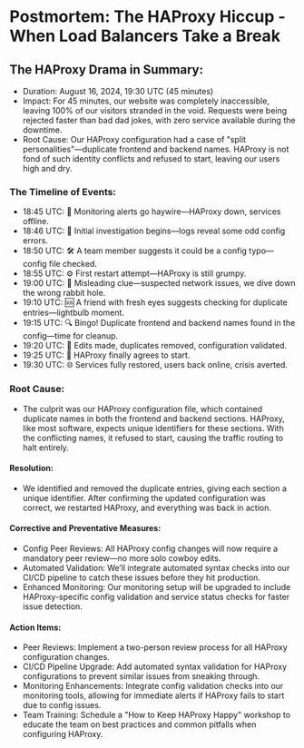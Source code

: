 # Postmortem: The HAProxy Hiccup - When Load Balancers Take a Break

## The HAProxy Drama in Summary:

- Duration: August 16, 2024, 19:30 UTC (45 minutes)
- Impact: For 45 minutes, our website was completely inaccessible, leaving 100% of our visitors stranded in the void. Requests were being rejected faster than bad dad jokes, with zero service available during the downtime.
- Root Cause: Our HAProxy configuration had a case of "split personalities"—duplicate frontend and backend names. HAProxy is not fond of such identity conflicts and refused to start, leaving our users high and dry.

### The Timeline of Events:
- 18:45 UTC: 🚨 Monitoring alerts go haywire—HAProxy down, services offline.
- 18:46 UTC: 🧐 Initial investigation begins—logs reveal some odd config errors.
- 18:50 UTC: 🛠️ A team member suggests it could be a config typo—config file checked.
- 18:55 UTC: ⚙️ First restart attempt—HAProxy is still grumpy.
- 19:00 UTC: 🛑 Misleading clue—suspected network issues, we dive down the wrong rabbit hole.
- 19:10 UTC: 🆘 A friend with fresh eyes suggests checking for duplicate entries—lightbulb moment.
- 19:15 UTC: 🔍 Bingo! Duplicate frontend and backend names found in the config—time for cleanup.
- 19:20 UTC: 📝 Edits made, duplicates removed, configuration validated.
- 19:25 UTC: 🥳 HAProxy finally agrees to start.
- 19:30 UTC: 🌐 Services fully restored, users back online, crisis averted.

### Root Cause:

- The culprit was our HAProxy configuration file, which contained duplicate names in both the frontend and backend sections. HAProxy, like most software, expects unique identifiers for these sections. With the conflicting names, it refused to start, causing the traffic routing to halt entirely.

#### Resolution:
- We identified and removed the duplicate entries, giving each section a unique identifier. After confirming the updated configuration was correct, we restarted HAProxy, and everything was back in action.

#### Corrective and Preventative Measures:
- Config Peer Reviews: All HAProxy config changes will now require a mandatory peer review—no more solo cowboy edits.
- Automated Validation: We’ll integrate automated syntax checks into our CI/CD pipeline to catch these issues before they hit production.
- Enhanced Monitoring: Our monitoring setup will be upgraded to include HAProxy-specific config validation and service status checks for faster issue detection.

#### Action Items:
- Peer Reviews: Implement a two-person review process for all HAProxy configuration changes.
- CI/CD Pipeline Upgrade: Add automated syntax validation for HAProxy configurations to prevent similar issues from sneaking through.
- Monitoring Enhancements: Integrate config validation checks into our monitoring tools, allowing for immediate alerts if HAProxy fails to start due to config issues.
- Team Training: Schedule a "How to Keep HAProxy Happy" workshop to educate the team on best practices and common pitfalls when configuring HAProxy.
